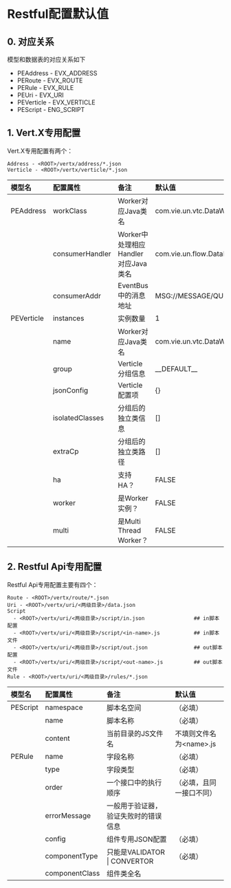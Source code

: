 # Restful配置默认值

## 0. 对应关系

模型和数据表的对应关系如下

* PEAddress - EVX\_ADDRESS
* PERoute - EVX\_ROUTE
* PERule - EVX\_RULE
* PEUri - EVX\_URI
* PEVerticle - EVX\_VERTICLE
* PEScript - ENG\_SCRIPT

## 1. Vert.X专用配置

Vert.X专用配置有两个：

```
Address - <ROOT>/vertx/address/*.json
Verticle - <ROOT>/vertx/verticle/*.json
```

| 模型名 | 配置属性 | 备注 | 默认值 |
| :--- | :--- | :--- | :--- |
| PEAddress | workClass | Worker对应Java类名 | com.vie.un.vtc.DataWorker |
|  | consumerHandler | Worker中处理相应Handler对应Java类名 | com.vie.un.flow.DataReplier |
|  | consumerAddr | EventBus中的消息地址 | MSG://MESSAGE/QUEUE/DATA |
| PEVerticle | instances | 实例数量 | 1 |
|  | name | Worker对应Java类名 | com.vie.un.vtc.DataWorker |
|  | group | Verticle分组信息 | \_\_DEFAULT\_\_ |
|  | jsonConfig | Verticle配置项 | {} |
|  | isolatedClasses | 分组后的独立类信息 | \[\] |
|  | extraCp | 分组后的独立类路径 | \[\] |
|  | ha | 支持HA？ | FALSE |
|  | worker | 是Worker实例？ | FALSE |
|  | multi | 是Multi Thread Worker？ | FALSE |

## 2. Restful Api专用配置

Restful Api专用配置主要有四个：

```
Route - <ROOT>/vertx/route/*.json
Uri - <ROOT>/vertx/uri/<两级目录>/data.json
Script
  - <ROOT>/vertx/uri/<两级目录>/script/in.json                ## in脚本配置
  - <ROOT>/vertx/uri/<两级目录>/script/<in-name>.js           ## in脚本文件
  - <ROOT>/vertx/uri/<两级目录>/script/out.json               ## out脚本配置
  - <ROOT>/vertx/uri/<两级目录>/script/<out-name>.js          ## out脚本文件
Rule - <ROOT>/vertx/uri/<两级目录>/rules/*.json
```

| 模型名 | 配置属性 | 备注 | 默认值 |
| :--- | :--- | :--- | :--- |
| PEScript | namespace | 脚本名空间 | （必填） |
|  | name | 脚本名称 | （必填） |
|  | content | 当前目录的JS文件名 | 不填则文件名为&lt;name&gt;.js |
| PERule | name | 字段名称 | （必填） |
|  | type | 字段类型 | （必填） |
|  | order | 一个接口中的执行顺序 | （必填，且同一接口不同） |
|  | errorMessage | 一般用于验证器，验证失败时的错误信息 |  |
|  | config | 组件专用JSON配置 | （必填） |
|  | componentType | 只能是VALIDATOR \| CONVERTOR | （必填） |
|  | componentClass | 组件类全名 |  |



